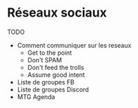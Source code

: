 # Réseaux sociaux

TODO

- Comment communiquer sur les reseaux
    - Get to the point
    - Don't SPAM
    - Don't feed the trolls
    - Assume good intent
- Liste de groupes FB
- Liste de groupes Discord
- MTG Agenda
